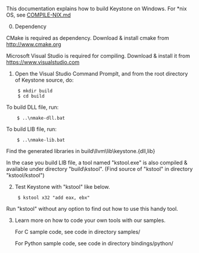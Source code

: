 This documentation explains how to build Keystone on Windows.
For *nix OS, see [COMPILE-NIX.md](COMPILE-NIX.md)


0. Dependency

CMake is required as dependency.
Download & install cmake from http://www.cmake.org

Microsoft Visual Studio is required for compiling. Download & install it from 
https://www.visualstudio.com


1. Open the Visual Studio Command Promplt, and from the root directory
  of Keystone source, do:

        $ mkdir build
        $ cd build

  To build DLL file, run:

        $ ..\nmake-dll.bat

  To build LIB file, run:

        $ ..\nmake-lib.bat

  Find the generated libraries in build\llvm\lib\keystone.{dll,lib}
  
  In the case you build LIB file, a tool named "kstool.exe" is also
  compiled & available under directory "build\kstool".
  (Find source of "kstool" in directory "kstool/kstool")


2. Test Keystone with "kstool" like below.

        $ kstool x32 "add eax, ebx"

  Run "kstool" without any option to find out how to use this handy tool.


3. Learn more on how to code your own tools with our samples.

   For C sample code, see code in directory samples/

   For Python sample code, see code in directory bindings/python/
